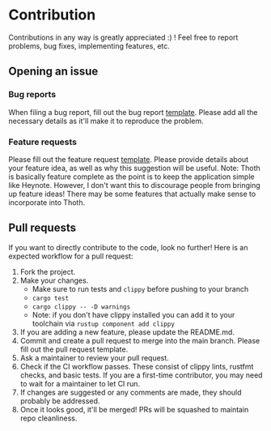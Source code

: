 # Contribution

Contributions in any way is greatly appreciated :) ! Feel free to report problems, bug fixes, implementing features, etc.

## Opening an issue

### Bug reports

When filing a bug report, fill out the bug report [template](https://github.com/jooaf/thoth/issues/new?assignees=&labels=&projects=&template=bug_report.md&title=). Please add all the necessary details as it'll make it to reproduce the problem.

### Feature requests

Please fill out the feature request [template](https://github.com/jooaf/thoth/issues/new?assignees=&labels=&projects=&template=feature_request.md&title=). Please provide details about your feature idea, as well as why this suggestion will be useful.
Note: Thoth is basically feature complete as the point is to keep the application simple like Heynote. However, I don't want this to discourage people from bringing up feature ideas! There may be some features that actually make sense to incorporate into Thoth.

## Pull requests

If you want to directly contribute to the code, look no further! Here is an expected workflow for a pull request:

1. Fork the project.
2. Make your changes.
   - Make sure to run tests and `clippy` before pushing to your branch
   - `cargo test`
   - `cargo clippy -- -D warnings`
   - Note: if you don't have clippy installed you can add it to your toolchain via `rustup component add clippy`
4. If you are adding a new feature, please update the README.md.
5. Commit and create a pull request to merge into the main branch. Please fill out the pull request template.
6. Ask a maintainer to review your pull request.
7. Check if the CI workflow passes. These consist of clippy lints, rustfmt checks, and basic tests. If you are a first-time contributor, you may need to wait for a maintainer to let CI run.
8. If changes are suggested or any comments are made, they should probably be addressed.
9. Once it looks good, it'll be merged! PRs will be squashed to maintain repo cleanliness.


